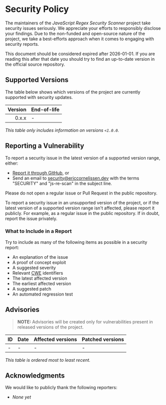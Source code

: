 <!-- SPDX-License-Identifier: CC0-1.0 -->

# Security Policy

The maintainers of the _JavaScript Regex Security Scanner_ project take security
issues seriously. We appreciate your efforts to responsibly disclose your
findings. Due to the non-funded and open-source nature of the project, we take a
best-efforts approach when it comes to engaging with security reports.

This document should be considered expired after 2026-01-01. If you are reading
this after that date you should try to find an up-to-date version in the
official source repository.

## Supported Versions

The table below shows which versions of the project are currently supported
with security updates.

| Version | End-of-life |
| ------: | :---------- |
|   0.x.x | -           |

_This table only includes information on versions `<1.0.0`._

## Reporting a Vulnerability

To report a security issue in the latest version of a supported version range,
either:

- [Report it through GitHub][new github advisory], or
- Send an email to [security@ericcornelissen.dev] with the terms "SECURITY" and
  "js-re-scan" in the subject line.

Please do not open a regular issue or Pull Request in the public repository.

To report a security issue in an unsupported version of the project, or if the
latest version of a supported version range isn't affected, please report it
publicly. For example, as a regular issue in the public repository. If in doubt,
report the issue privately.

[new github advisory]: https://github.com/ericcornelissen/js-regex-security-scanner/security/advisories/new
[security@ericcornelissen.dev]: mailto:security@ericcornelissen.dev?subject=SECURITY%20%28js-re-scan%29

### What to Include in a Report

Try to include as many of the following items as possible in a security report:

- An explanation of the issue
- A proof of concept exploit
- A suggested severity
- Relevant [CWE] identifiers
- The latest affected version
- The earliest affected version
- A suggested patch
- An automated regression test

[cwe]: https://cwe.mitre.org/

## Advisories

> **NOTE:** Advisories will be created only for vulnerabilities present in
> released versions of the project.

| ID  | Date | Affected versions | Patched versions |
| :-- | :--- | :---------------- | :--------------- |
| -   | -    | -                 | -                |

_This table is ordered most to least recent._

## Acknowledgments

We would like to publicly thank the following reporters:

- _None yet_
